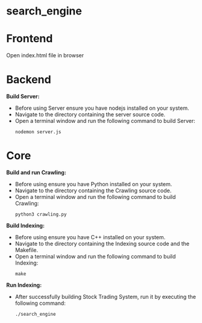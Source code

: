 # search_engine

# Frontend
Open index.html file in browser

# Backend
**Build Server:**

   - Before using Server ensure you have nodejs installed on your system.
   - Navigate to the directory containing the server source code.
   - Open a terminal window and run the following command to build Server:
     ```
     nodemon server.js
     ```

# Core
**Build and run Crawling:**

   - Before using ensure you have Python installed on your system.
   - Navigate to the directory containing the Crawling source code.
   - Open a terminal window and run the following command to build Crawling:
     ```
     python3 crawling.py
     ```

**Build Indexing:**

   - Before using ensure you have C++ installed on your system.
   - Navigate to the directory containing the Indexing source code and the Makefile.
   - Open a terminal window and run the following command to build Indexing:
     ```
     make
     ```
**Run Indexing:**

   - After successfully building Stock Trading System, run it by executing the following command:
     ```
     ./search_engine
     ```
